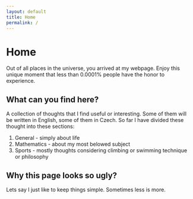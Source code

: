```yaml
---
layout: default
title: Home
permalink: /
---
```


# Home

Out of all places in the universe, you arrived at my webpage. Enjoy this unique moment that less than 0.0001% people have the honor to experience. 

## What can you find here?

A collection of thoughts that I find useful or interesting. Some of them will be written in English, some of them in Czech. So far I have divided these thought into these sections:
1. General - simply about life 
2. Mathematics - about my most belowed subject
3. Sports - mostly thoughts considering climbing or swimming technique or philosophy

## Why this page looks so ugly?

Lets say I just like to keep things simple. Sometimes less is more.
